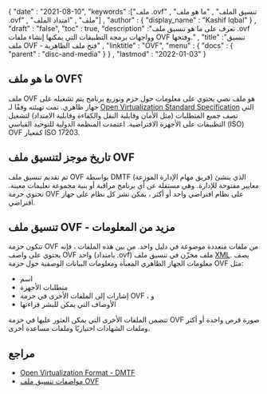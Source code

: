 {
  "date" : "2021-08-10",
  "keywords" :["ملف .ovf" , "تنسيق الملف" , "ما هو ملف .ovf" , "ملف" , "امتداد الملف"] ,
  "author" : {
    "display_name" : "Kashif Iqbal"
} ,
  "draft" : "false",
   "toc" : true,
  "description" :"تعرف على ما هو تنسيق ملف .ovf وواجهات برمجة التطبيقات التي يمكنها إنشاء ملفات OVF وفتحها." ,
  "title" :"تنسيق ملف OVF - فتح ملف الظاهرية" ,
  "linktitle" : "OVF",
  "menu" : {
    "docs" : {
      "parent" : "disc-and-media"
}
} ,
  "lastmod" : "2022-01-03"
}

## ما هو ملف OVF؟

ملف OVF هو ملف نصي يحتوي على معلومات حول حزم وتوزيع برنامج يتم تشغيله على جهاز ظاهري. تمت تهيئته وفقًا لـ [Open Virtualization Standard Specification](https://www.dmtf.org/standards/ovf) التي تصف جميع المتطلبات (مثل الأمان وقابلية النقل والكفاءة وقابلية الامتداد) لتشغيل التطبيقات على الأجهزة الافتراضية. اعتمدت المنظمة الدولية للتوحيد القياسي (ISO) OVF كمعيار ISO 17203.

## تاريخ موجز لتنسيق ملف OVF

تم تقديم تنسيق ملف OVF بواسطة DMTF (فريق مهام الإدارة الموزعة) الذي ينشئ معايير مفتوحة للإدارة. وهي مستقلة عن أي برنامج مراقبة أو بنية مجموعة تعليمات معينة. تحتوي حزمة OVF على نظام افتراضي واحد أو أكثر ، يمكن نشر كل نظام على جهاز افتراضي.

## تنسيق ملف OVF - مزيد من المعلومات

تتكون حزمة OVF من ملفات متعددة موضوعة في دليل واحد. من بين هذه الملفات ، فإنه يحتوي على واصف OVF واحد (بامتداد .ovf) ملف مخزّن في تنسيق ملف [XML](/ar/web/xml/). يصف معلومات الجهاز الظاهري المعبأة ومعلومات البيانات الوصفية حول حزمة OVF مثل:

* اسم
* متطلبات الأجهزة
* إشارات إلى الملفات الأخرى في حزمة OVF ، و
* الأوصاف التي يمكن للبشر قراءتها

تتضمن الملفات الأخرى التي يمكن العثور عليها في حزمة OVF صورة قرص واحدة أو أكثر وملفات الشهادات اختياريًا وملفات مساعدة أخرى.

## مراجع

* [Open Virtualization Format - DMTF](https://www.dmtf.org/standards/ovf)
* [مواصفات تنسيق ملف OVF](https://www.dmtf.org/sites/default/files/standards/documents/DSP0243_1.1.0.pdf)

